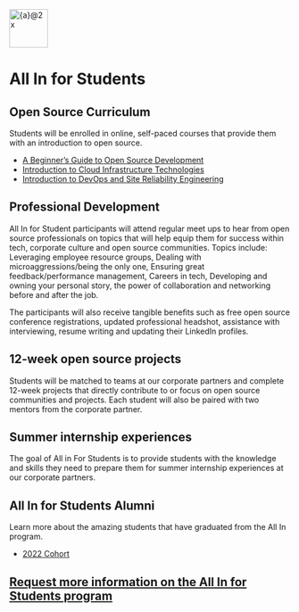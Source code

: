 <img width="69" alt="{a}@2x" src="https://user-images.githubusercontent.com/70516588/134952030-3c41b607-10f0-4f46-8f2e-85ec3a62bbd1.png">

# All In for Students

## Open Source Curriculum
Students will be enrolled in online, self-paced courses that provide them with an introduction to open source.
- [A Beginner’s Guide to Open Source Development](https://training.linuxfoundation.org/training/beginners-guide-open-source-software-development/)
- [Introduction to Cloud Infrastructure Technologies](https://training.linuxfoundation.org/training/introduction-to-cloud-infrastructure-technologies/) 
- [Introduction to DevOps and Site Reliability Engineering](https://training.linuxfoundation.org/training/introduction-to-devops-and-site-reliability-engineering-lfs162/)

## Professional Development
All In for Student participants will attend regular meet ups to hear from open source professionals on topics that will help equip them for success within tech, corporate culture and open source communities. Topics include: Leveraging employee resource groups, Dealing with microaggressions/being the only one, Ensuring great feedback/performance management, Careers in tech, Developing and owning your personal story, the power of collaboration and networking before and after the job. 
 
The participants will also receive tangible benefits such as free open source conference registrations, updated professional headshot, assistance with interviewing, resume writing and updating their LinkedIn profiles. 
 
## 12-week open source projects
Students will be matched to teams at our corporate partners and complete 12-week projects that directly contribute to or focus on open source communities and projects. Each student will also be paired with two mentors from the corporate partner.
 
## Summer internship experiences
The goal of All in For Students is to provide students with the knowledge and skills they need to prepare them for summer internship experiences at our corporate partners. 

## All In for Students Alumni

Learn more about the amazing students that have graduated from the All In program. 

- [2022 Cohort](https://github.com/AllInOpenSource/All-In/blob/main/All%20In%20for%20Students%202022%20Cohort.md) 

## [Request more information on the All In for Students program](https://docs.google.com/forms/d/1BWPbe_DewmBWzTqJ9s7U49yM2306ocz0nmj8ZhLZn4U/edit)
